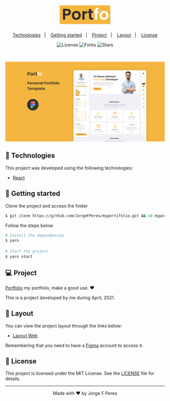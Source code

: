 <h1 align="center">
    <img alt="Portfolio" src=".gitpub/logoP.png" width="160px">
</h1>

<p align="center">
  <a href="#-technologies">Technologies</a>&nbsp;&nbsp;&nbsp;|&nbsp;&nbsp;&nbsp;
  <a href="#-layout">Getting started</a>&nbsp;&nbsp;&nbsp;|&nbsp;&nbsp;&nbsp;
  <a href="#-project">Project</a>&nbsp;&nbsp;&nbsp;|&nbsp;&nbsp;&nbsp;
  <a href="#-layout">Layout</a>&nbsp;&nbsp;&nbsp;|&nbsp;&nbsp;&nbsp;
  <a href="#-license">License</a>
</p>

<p align="center">
  <img  src="https://img.shields.io/static/v1?label=license&message=MIT&color=5965E0&labelColor=121214" alt="License">
  
  <img src="https://img.shields.io/github/forks/JorgeFPeres/myportifolio?label=forks&message=MIT&color=5965E0&labelColor=121214" alt="Forks">

  <img src="https://img.shields.io/github/stars/JorgeFPeres/myportifolio?label=stars&message=MIT&color=5965E0&labelColor=121214" alt="Stars">
</p>

<br>

<p align="center">
  <img alt="Portfolio" src=".gitpub/Projeto.png">
</p>

## 🧪 Technologies

This project was developed using the following technologies:

- [React](https://reactjs.org)

## 🚀 Getting started

Clone the project and access the folder

```bash
$ git clone https://github.com/JorgeFPeres/myportifolio.git && cd myportifolio
```

Follow the steps below

```bash
# Install the dependencies
$ yarn

# Start the project
$ yarn start
```

## 💻 Project

[Portfolio](https://portfo-project-git-main-ojjomedia.vercel.app/) my portfolio, make a good use. ❤️

This is a project developed by me during April, 2021.

## 🔖 Layout

You can view the project layout through the links below:

- [Layout Web](https://www.figma.com/community/file/966954657029620690)

Remembering that you need to have a [Figma](http://figma.com/) account to access it.

## 📝 License

This project is licensed under the MIT License. See the [LICENSE](LICENSE.md) file for details.

---

<p align="center">Made with ❤️ by Jorge F Peres</p>
